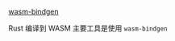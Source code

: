[wasm-bindgen](https://rustwasm.github.io/docs/wasm-bindgen/introduction.html)

Rust 编译到 WASM 主要工具是使用 `wasm-bindgen`